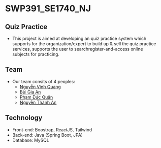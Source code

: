 # SWP391_SE1740_NJ
## Quiz Practice 
* This project is aimed at developing an quiz practice system which supports for the
organization/expert to build up & sell the quiz practice services, supports the user to searchregister-and-access online subjects for practicing.

## Team
* Our team consits of 4 peoples:
  * [Nguyễn Vinh Quang](https://github.com/quangnvhe172037)
  * [Bùi Gia An](https://github.com/anbghe170027)
  * [Phạm Đức Quân](https://github.com/quanpdhe170415)
  * [Nguyễn Thành An](https://github.com/thanhantk03)

## Technology
* Front-end: Boostrap, ReactJS, Tailwind
* Back-end: Java (Spring Boot, JPA)
* Database: MySQL 
